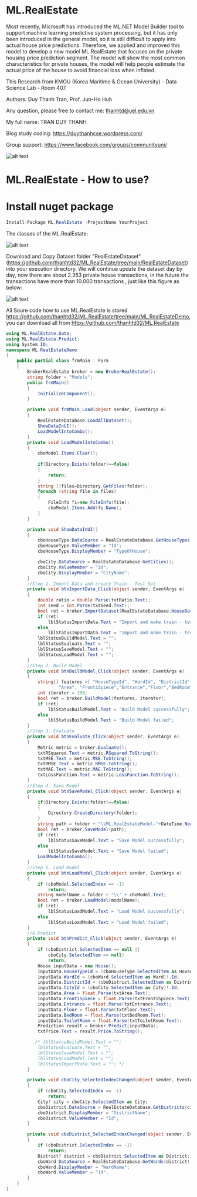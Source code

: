 # ML.RealEstate
Most recently, Microsoft has introduced the ML.NET Model Builder tool to support machine learning predictive system processing, but it has only been introduced in the general model, so it is still difficult to apply into actual house price predictions. Therefore, we applied and improved this model to develop a new model ML.RealEstate that focuses on the private housing price prediction segment. The model will show the most common characteristics for private houses, the model will help people estimate the actual price of the house to avoid financial loss when inflated. 

This Research from KMOU (Korea Maritime & Ocean University) - Data Science Lab - Room 407.

Authors: Duy Thanh Tran, Prof. Jun-Ho Huh

Any question, please free to contact me: thanhtd@uel.edu.vn

My full name: TRAN DUY THANH

Blog study coding: https://duythanhcse.wordpress.com/

Group support: https://www.facebook.com/groups/communityuni/

![alt text](https://raw.githubusercontent.com/thanhtd32/ML.RealEstate/main/Images/fig-demo-ml.realestate.PNG)

# ML.RealEstate - How to use?

# Install nuget package

```C#
Install-Package ML.RealEstate -ProjectName YourProject
```

The classes of the ML.RealEstate:

![alt text](https://raw.githubusercontent.com/thanhtd32/ML.RealEstate/main/Images/realestate_demo.PNG)


Download and Copy Dataset folder "RealEstateDataset"(https://github.com/thanhtd32/ML.RealEstate/tree/main/RealEstateDataset) into your execution directory. We will continue update the dataset day by day, now there are about 2.353 private house transactions, in the future the transactions have more than 10.000 transactions  , just like this figure as below:

![alt text](https://raw.githubusercontent.com/thanhtd32/ML.RealEstate/main/Images/fig-copy-realestatedataset.PNG)

All Soure code how to use ML.RealEstate is stored https://github.com/thanhtd32/ML.RealEstate/tree/main/ML.RealEstateDemo, you can download all from https://github.com/thanhtd32/ML.RealEstate

```C#
using ML.RealEstate.Data;
using ML.RealEstate.Predict;
using System.IO;
namespace ML.RealEstateDemo
{
    public partial class frmMain : Form
    {
        BrokerRealEstate broker = new BrokerRealEstate();
        string folder = "Models";
        public frmMain()
        {
            InitializeComponent();
        }

        private void frmMain_Load(object sender, EventArgs e)
        {
            RealEstateDatabase.LoadAllDataset();
            ShowDataInUI();
            LoadModelIntoCombo();
        }
        private void LoadModelIntoCombo()
        {
            cboModel.Items.Clear();
            
            if(Directory.Exists(folder)==false)
            {
                return;
            }
            string []files=Directory.GetFiles(folder);
            foreach (string file in files)
            {
                FileInfo fi=new FileInfo(file);
                cboModel.Items.Add(fi.Name);
            }
        }

        private void ShowDataInUI()
        {
            cboHouseType.DataSource = RealEstateDatabase.GetHouseTypes();
            cboHouseType.ValueMember = "Id";
            cboHouseType.DisplayMember = "TypeOfHouse";

            cboCity.DataSource = RealEstateDatabase.GetCities();
            cboCity.ValueMember = "Id";
            cboCity.DisplayMember = "CityName";
        }
        //Step 1. Import Data and create Train - Test Set
        private void btnImportData_Click(object sender, EventArgs e)
        {
            double ratio = double.Parse(txtRatio.Text);
            int seed = int.Parse(txtSeed.Text);
            bool ret = broker.ImportDataset(RealEstateDatabase.HouseDataList!, ratio, seed);
            if (ret)
                lblStatusImportData.Text = "Import and make train - test dataset successfully";
            else
                lblStatusImportData.Text = "Import and make train - test dataset failed";
            lblStatusBuildModel.Text = "";
            lblStatusEvaluate.Text = "";
            lblStatusSaveModel.Text = "";
            lblStatusLoadModel.Text = "";
        }
        //Step 2. Build Model
        private void btnBuildModel_Click(object sender, EventArgs e)
        {
            string[] features ={ "HouseTypeId", "WardId", "DistrictId", "CityId",
                    "Area", "FrontiSpiece","Entrance","Floor","BedRoom","ToiletRoom" };
            int iterator = 100;
            bool ret = broker.BuildModel(features, iterator);
            if (ret)
                lblStatusBuildModel.Text = "Build Model successfully";
            else
                lblStatusBuildModel.Text = "Build Model failed";
        }
        //Step 3. Evaluate
        private void btnEvaluate_Click(object sender, EventArgs e)
        {
            Metric metric = broker.Evaluate();
            txtRSquared.Text = metric.RSquared.ToString();
            txtMSE.Text = metric.MSE.ToString();
            txtRMSE.Text = metric.RMSE.ToString();
            txtMAE.Text = metric.MAE.ToString();
            txtLossFunction.Text = metric.LossFunction.ToString();
        }
        //Step 4. Save Model
        private void btnSaveModel_Click(object sender, EventArgs e)
        {
            if(Directory.Exists(folder)==false)
            {
                Directory.CreateDirectory(folder);  
            }
            string path = folder + "\\ML.RealEstateModel-"+DateTime.Now.ToString("ddMMyyyy-hhmmss")+".zip";
            bool ret = broker.SaveModel(path);
            if (ret)
                lblStatusSaveModel.Text = "Save Model successfully";
            else
                lblStatusSaveModel.Text = "Save Model failed";
            LoadModelIntoCombo();
        }
        //Step 5. Load Model
        private void btnLoadModel_Click(object sender, EventArgs e)
        {
            if (cboModel.SelectedIndex == -1)
                return;
            string modelName = folder + "\\" + cboModel.Text;
            bool ret = broker.LoadModel(modelName);
            if (ret)
                lblStatusLoadModel.Text = "Load Model successfully";
            else
                lblStatusLoadModel.Text = "Load Model failed";
        }
        //6.Predict
        private void btnPredict_Click(object sender, EventArgs e)
        {
            if (cboDistrict.SelectedItem == null ||
                cboCity.SelectedItem == null)
                return;
            House inputData = new House();
            inputData.HouseTypeId = (cboHouseType.SelectedItem as HouseType)!.Id;
            inputData.WardId = (cboWard.SelectedItem as Ward)!.Id;
            inputData.DistrictId = (cboDistrict.SelectedItem as District)!.Id;
            inputData.CityId = (cboCity.SelectedItem as City)!.Id;
            inputData.Area = float.Parse(txtArea.Text);
            inputData.FrontiSpiece = float.Parse(txtFrontiSpiece.Text);
            inputData.Entrance = float.Parse(txtEntrance.Text);
            inputData.Floor = float.Parse(txtFloor.Text);
            inputData.BedRoom = float.Parse(txtBedRoom.Text);
            inputData.ToiletRoom = float.Parse(txtToiletRoom.Text);
            Prediction result = broker.Predict(inputData);
            txtPrice.Text = result.Price.ToString();

           /* lblStatusBuildModel.Text = "";
            lblStatusEvaluate.Text = "";
            lblStatusSaveModel.Text = "";
            lblStatusLoadModel.Text = "";
            lblStatusImportData.Text = ""; */
        }

        private void cboCity_SelectedIndexChanged(object sender, EventArgs e)
        {
            if (cboCity.SelectedIndex == -1)
                return;
            City? city = cboCity.SelectedItem as City;
            cboDistrict.DataSource = RealEstateDatabase.GetDistricts(city!.Id);
            cboDistrict.DisplayMember = "DistrictName";
            cboDistrict.ValueMember = "Id";
        }

        private void cboDistrict_SelectedIndexChanged(object sender, EventArgs e)
        {
            if (cboDistrict.SelectedIndex == -1)
                return;
            District? district = cboDistrict.SelectedItem as District;
            cboWard.DataSource = RealEstateDatabase.GetWards(district!.Id);
            cboWard.DisplayMember = "WardName";
            cboWard.ValueMember = "Id";
        }
    }
}

```

